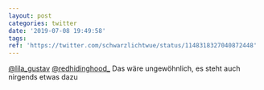 ```yaml
---
layout: post
categories: twitter
date: '2019-07-08 19:49:58'
tags: 
ref: 'https://twitter.com/schwarzlichtwue/status/1148318327040872448'
---
```

[@lila_gustav](https://twitter.com/lila_gustav) [@redhidinghood_](https://twitter.com/redhidinghood_) Das wäre ungewöhnlich, es steht auch nirgends etwas dazu